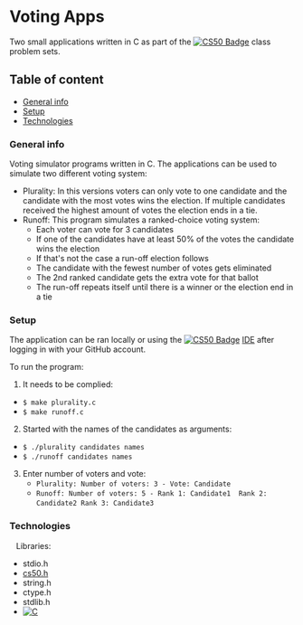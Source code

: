 Voting Apps
==== 

Two small applications written in C as part of the [![CS50 Badge](https://img.shields.io/badge/-CS50-red)](https://cs50.harvard.edu) class problem sets.

Table of content
----
* [General info](#general-info)
* [Setup](#setup)
* [Technologies](#technologies)

### General info

Voting simulator programs written in C. The applications can be used to simulate two different voting system:
 * Plurality: In this versions voters can only vote to one candidate and the candidate with the most votes wins the election. If multiple candidates received the highest amount of votes the election ends in a tie.
 * Runoff: This program simulates a ranked-choice voting system:
    * Each voter can vote for 3 candidates
    * If one of the candidates have at least 50% of the votes the candidate wins the election
    * If that's not the case a run-off election follows
    * The candidate with the fewest number of votes gets eliminated
    * The 2nd ranked candidate gets the extra vote for that ballot
    * The run-off repeats itself until there is a winner or the election end in a tie


### Setup

The application can be ran locally or using the [![CS50 Badge](https://img.shields.io/badge/-CS50-red)](https://cs50.harvard.edu) <a href="https://ide.cs50.io">IDE</a> after logging in with your GitHub account.

To run the program:
 1. It needs to be complied: 
  * `$ make plurality.c`
  * `$ make runoff.c`
 2. Started with the names of the candidates as arguments: 
  * `$ ./plurality candidates names`
  * `$ ./runoff candidates names`
 3. Enter number of voters and vote: 
    * `Plurality: Number of voters: 3 - Vote: Candidate`
    * `Runoff: Number of voters: 5 - Rank 1: Candidate1  Rank 2: Candidate2 Rank 3: Candidate3`
 
### Technologies
 
 Libraries:
 * stdio.h
 * <a href="https://github.com/cs50/libcs50">cs50.h</a>
 * string.h
 * ctype.h
 * stdlib.h
 * [![C](https://img.shields.io/badge/-C-blue)](https://www.cprogramming.com/)
